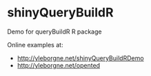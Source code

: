 # shinyQueryBuildR
Demo for queryBuildR R package

Online examples at:
* http://yleborgne.net/shinyQueryBuildRDemo
* http://yleborgne.net/opented